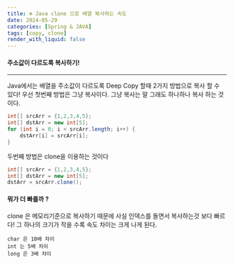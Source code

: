 ```yaml
---
title: ❄ Java clone 으로 배열 복사하는 속도
date: 2024-05-29
categories: [Spring & JAVA]
tags: [copy, clone]
render_with_liquid: false
---
```

#### 주소값이 다르도록 복사하기!
---
Java에서는 배열을 주소값이 다르도록 Deep Copy 할때 2가지 방법으로 복사 할 수 있다!
우선 첫번째 방법은 그냥 복사이다. 그냥 복사는 말 그래도 하나하나 복사 하는 것이다.

```java
int[] srcArr = {1,2,3,4,5};
int[] dstArr = new int[5];
for (int i = 0; i < srcArr.length; i++) {
	dstArr[i] = srcArr[i];
}
```

두번째 방법은 clone을 이용하는 것이다
```java
int[] srcArr = {1,2,3,4,5};
int[] dstArr = new int[5];
dstArr = srcArr.clone();
```

#### 뭐가 더 빠를까 ?
clone 은 메모리기준으로 복사하기 때문에 사실 인덱스를 돌면서  복사하는것 보다 빠르다! 그 하나의 크기가 작을 수록 속도 차이는 크게 나게 된다.

```
char 은 10배 차이
int 는 5배 차이
long 은 3배 차이
```
